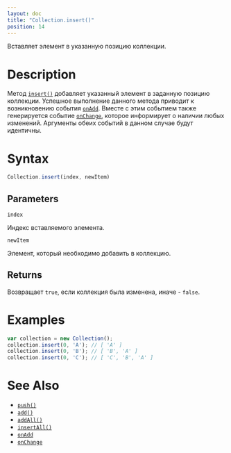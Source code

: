 ```yaml
---
layout: doc
title: "Collection.insert()"
position: 14
---
```


Вставляет элемент в указанную позицию коллекции.

# Description

Метод [`insert()`](../Collection.insert/) добавляет указанный элемент в заданную позицию коллекции.
Успешное выполнение данного метода приводит к возникновению события [`onAdd`](../Collection.onAdd/).
Вместе с этим событием также генерируется событие [`onChange`](../Collection.onChange/), которое
информирует о наличии любых изменений. Аргументы обеих событий в данном случае будут идентичны.

# Syntax

```js
Collection.insert(index, newItem)
```

## Parameters

`index`

Индекс вставляемого элемента.

`newItem`

Элемент, который необходимо добавить в коллекцию.

## Returns

Возвращает `true`, если коллекция была изменена, иначе - `false`.

# Examples

```js
var collection = new Collection();
collection.insert(0, 'A'); // [ 'A' ]
collection.insert(0, 'B'); // [ 'B', 'A' ]
collection.insert(0, 'C'); // [ 'C', 'B', 'A' ]
```

# See Also

* [`push()`](../Collection.push/)
* [`add()`](../Collection.add/)
* [`addAll()`](../Collection.addAll/)
* [`insertAll()`](../Collection.insertAll/)
* [`onAdd`](../Collection.onAdd/)
* [`onChange`](../Collection.onChange/)
